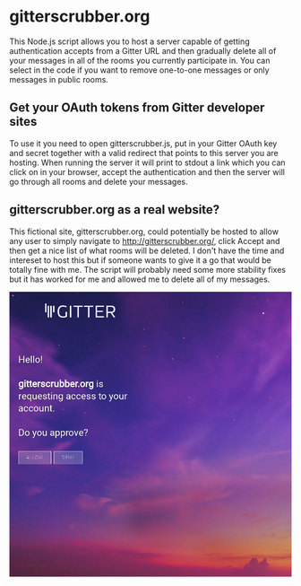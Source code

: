 # gitterscrubber.org
This Node.js script allows you to host a server capable of getting authentication accepts from a Gitter URL and then gradually delete all of your messages in all of the rooms you currently participate in. You can select in the code if you want to remove one-to-one messages or only messages in public rooms.

## Get your OAuth tokens from Gitter developer sites
To use it you need to open gitterscrubber.js, put in your Gitter OAuth key and secret together with a valid redirect that points to this server you are hosting. When running the server it will print to stdout a link which you can click on in your browser, accept the authentication and then the server will go through all rooms and delete your messages.

## gitterscrubber.org as a real website?
This fictional site, gitterscrubber.org, could potentially be hosted to allow any user to simply navigate to http://gitterscrubber.org/, click Accept and then get a nice list of what rooms will be deleted. I don't have the time and intereset to host this but if someone wants to give it a go that would be totally fine with me. The script will probably need some more stability fixes but it has worked for me and allowed me to delete all of my messages.

![](gitterscrubber.png)
